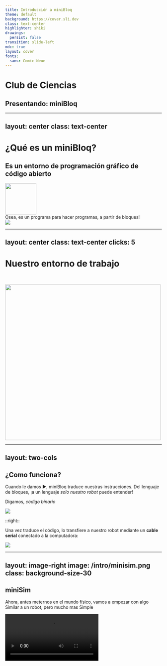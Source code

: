 ```yaml
---
title: Introducción a miniBloq
theme: default
background: https://cover.sli.dev
class: text-center
highlighter: shiki
drawings:
  persist: false
transition: slide-left
mdc: true
layout: cover
fonts:
  sans: Comic Neue
---
```


# Club de Ciencias
## Presentando: miniBloq

---
layout: center
class: text-center
---

# ¿Qué es un miniBloq?

<div v-click>

## Es un entorno de programación gráfico de código abierto
<img width="100" class="m-10 inline-block shadow-2" src="/intro/icon.png"/>

</div>

<div v-click>
Osea, es un programa para hacer programas, a partir de bloques!
</div>

<img v-click v-motion v-motion-roll-left src="/intro/eminem.jpg" class="mx-auto mt-lg"/>


---
layout: center
class: text-center
clicks: 5
---

<h1 v-click.hide="[1,5]"> Nuestro entorno de trabajo</h1>

<br/>

<img src="/intro/minibloq.png"
  v-motion
  width="500"
  :initial="{ x: 0, y: 0, scale: 1, transition: {
    duration: 600,
    type: 'spring'
  }}"
  :click-1="{ x: 600, y: 100, scale: 3}"
  :click-2="{ x: -800, y: -100, scale: 5}"
  :click-3="{ x: 300, y: 200, scale: 4}"
  :click-4="{ x: 1100, y: 600, scale: 6}"
  :click-5="{ x: 0, y: 0, scale: 1 }"
  :leave="{ x: 0 }"
  />

---
layout: two-cols
---

## ¿Como funciona?

Cuando le damos ▶️, miniBloq traduce nuestras instrucciones. Del lenguaje de bloques, ¡a un lenguaje *solo nuestro robot* puede entender!

<v-click>

Digamos, *código binario*

![](/intro/binario.png)

</v-click>

::right::

<v-click>

Una vez traduce el código, lo transfiere a nuestro robot mediante un **cable serial** conectado a la computadora:

![](/intro/serial.png)

</v-click>

<style>
.slidev-layout {
  background-image: linear-gradient(0deg, #0008, #0008), url(/intro/bichito.png);
  background-size: 100%;
  color: white;

}
</style>

---
layout: image-right
image: /intro/minisim.png
class: background-size-30
---

## miniSim

Ahora, antes meternos en el mundo físico, vamos a empezar con algo Similar a un robot, pero mucho mas Simple


<video loop src="/intro/scratch.webm" autoplay />

---
layout: center
class: text-center
---

## Vamos a trabajar con los siguientes bloques
![](/intro/bloqs.svg)
